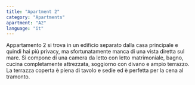 ```yaml
---
title: "Apartment 2"
category: "Apartments"
apartment: "A2"
language: "it"
---
```


Appartamento 2 si trova in un edificio separato dalla casa principale e quindi hai più privacy, ma sfortunatamente manca di una vista diretta sul mare. Si compone di una camera da letto con letto matrimoniale, bagno, cucina completamente attrezzata, soggiorno con divano e ampio terrazzo. La terrazza coperta è piena di tavolo e sedie ed è perfetta per la cena al tramonto.
